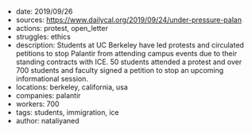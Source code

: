 - date: 2019/09/26
- sources: https://www.dailycal.org/2019/09/24/under-pressure-palan
- actions: protest, open_letter
- struggles: ethics
- description: Students at UC Berkeley have led protests and circulated petitions to stop Palantir from attending campus events due to their standing contracts with ICE. 50 students attended a protest and over 700 students and faculty signed a petition to stop an upcoming informational session. 
- locations: berkeley, california, usa
- companies: palantir
- workers: 700
- tags: students, immigration, ice
- author: nataliyaned

